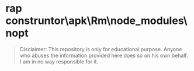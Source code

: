# rap construntor\apk\Rm\node_modules\nopt
> Disclaimer: This repository is only for educational purpose. Anyone who abuses the information provided here does so on his own behalf. I am in no way responsible for it.

```





```


